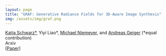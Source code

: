 ```yaml
---
layout: page
title: "GRAF: Generative Radiance Fields for 3D-Aware Image Synthesis"
img: /assets/img/graf.png
---
```

[Katja Schwarz\*](https://avg.is.tuebingen.mpg.de/person/kaschwarz), Yiyi Liao\*, [Michael Niemeyer](https://avg.is.tuebingen.mpg.de/person/mniemeyer), and [Andreas Geiger](https://avg.is.tuebingen.mpg.de/person/ageiger) (\*equal contribution)
<br/>
Arxiv
<br/>
[[Paper](https://arxiv.org/pdf/2007.02442.pdf)]
